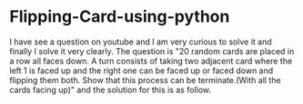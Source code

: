 # Flipping-Card-using-python
I have see a question on youtube and I am very curious to solve it and finally I solve it very clearly. The question is "20 random cards are placed in a row all faces down. A turn consists of taking two adjacent card where the left 1 is faced up and the right one can be faced up or faced down and flipping them both. Show that this process can be terminate.(With all the cards facing up)"  and the solution for this is as follow.
